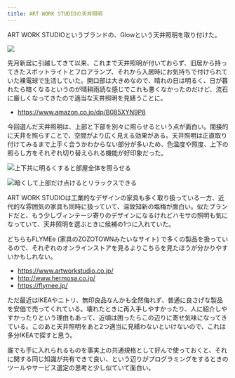 ```yaml
---
title: ART WORK STUDIOの天井照明
---
```


ART WORK STUDIOというブランドの、Glowという天井照明を取り付けた。

![](https://i.imgur.com/AaGqTQih.jpg)

先月新居に引越してきて以来、これまで天井照明が付いておらず、旧居から持ってきたスポットライトとフロアランプ、それから入居時にお気持ちで付けられていた裸電球で生活していた。開口部は大きめなので、晴れの日は明るく、日が暮れたら暗くなるというのが晴耕雨読な感じでこれも悪くなかったのだけど、流石に厳しくなってきたので適当な天井照明を見繕うことに。

- https://www.amazon.co.jp/dp/B085XYN9P8

今回選んだ天井照明は、上部と下部を別々に照らせるという点が面白い。間接的に天井を照らすことで、空間がより広く見える効果がある。天井照明は正直取り付けてみるまで上手く合うかわからない部分が多いため、色温度や照度、上下の照らし方をそれぞれ切り替えられる機能が好印象だった。

![](https://i.imgur.com/vYCfA1uh.jpg "上下共に明るくすると部屋全体を照らせる")

![](https://i.imgur.com/NxcHBffh.jpg "暗くして上部だけ点けるとリラックスできる")

ART WORK STUDIOは工業的なデザインの家具も多く取り扱っている一方、近代的な雰囲気の家具も同時に扱っていて、温故知新の塩梅が面白い。似たブランドだと、もう少しヴィンテージ寄りのデザインになるけれどハモサの照明も気になっていて、天井照明を選ぶときに候補の1つに入れていた。

どちらもFLYMEe (家具のZOZOTOWNみたいなサイト) で多くの製品を扱っているので、それぞれのオンラインストアを見るよりこちらを見たほうが分かりやすいかもしれない。

- <https://www.artworkstudio.co.jp/>
- <http://www.hermosa.co.jp/>
- <https://flymee.jp/>

ただ最近はIKEAやニトリ、無印良品なんかも全然侮れず、普通に良さげな製品を安価で売ってくれている。壊れたときに再入手しやすかったり、人に紹介しやすかったりという理由もあって、近頃は困ったらこの辺りに寄せ気味になってきている。このあと天井照明をあと2つ適当に見繕わないといけないので、これは多分IKEAで探すと思う。

誰でも手に入れられるものを事実上の共通規格として好んで使っておくと、それに関する同じ知識が共有できて良い、という辺りがプログラミングをするときのツールやサービス選定の思考と少し似ていて面白い。
